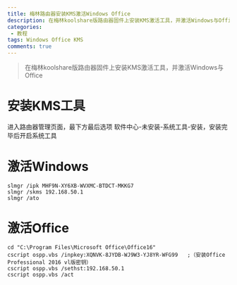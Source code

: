 ```yaml
---
title: 梅林路由器安装KMS激活Windows Office
description: 在梅林koolshare版路由器固件上安装KMS激活工具，并激活Windows与Office
categories:
 - 教程
tags: Windows Office KMS
comments: true
---
```


> 在梅林koolshare版路由器固件上安装KMS激活工具，并激活Windows与Office

# 安装KMS工具
进入路由器管理页面，最下方最后选项 软件中心-未安装-系统工具-安装，安装完毕后开启系统工具

# 激活Windows
```
slmgr /ipk MHF9N-XY6XB-WVXMC-BTDCT-MKKG7
slmgr /skms 192.168.50.1
slmgr /ato
```

# 激活Office
```
cd "C:\Program Files\Microsoft Office\Office16"
cscript ospp.vbs /inpkey:XQNVK-8JYDB-WJ9W3-YJ8YR-WFG99   ;（安装Office Professional 2016 vl版密钥）
cscript ospp.vbs /sethst:192.168.50.1
cscript ospp.vbs /act
```